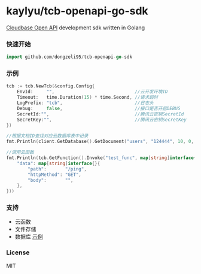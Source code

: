 # kaylyu/tcb-openapi-go-sdk

[Cloudbase Open API](https://docs.cloudbase.net/api-reference/openapi/introduction.html#liao-jie-qing-qiu-jie-gou) development sdk written in Golang

### 快速开始
```go
import github.com/dongzeli95/tcb-openapi-go-sdk
```
### 示例
```go
tcb := tcb.NewTcb(&config.Config{
    EnvId:     "",                              //云开发环境ID
    Timeout:   time.Duration(15) * time.Second, //请求超时
    LogPrefix: "tcb",                           //日志头
    Debug:     false,                           //接口是否开启DEBUG
    SecretId:"",                                //腾讯云密钥SecretId
    SecretKey:"",                               //腾讯云密钥SecretKey
})

//根据文档ID查找对应云数据库表中记录
fmt.Println(client.GetDatabase().GetDocument("users", "124444", 10, 0, nil, nil))

//调用云函数
fmt.Println(tcb.GetFunction().Invoke("test_func", map[string]interface{}{
    "data": map[string]interface{}{
        "path":       "/ping",
        "httpMethod": "GET",
        "body":       "",
    },
}))

```

### 支持
- 云函数
- 文件存储
- 数据库 [示例](https://github.com/dongzeli95/tcb-openapi-go-sdk/blob/master/component/database/database_test.go)

### License
MIT